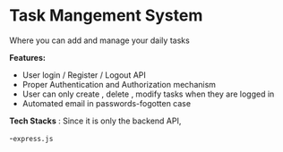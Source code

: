 # Task Mangement System 
Where you can add and manage your daily tasks

**Features:**

- User login / Register / Logout API
- Proper Authentication and Authorization mechanism
- User can only create , delete , modify tasks when they are logged in
- Automated email in passwords-fogotten case


**Tech Stacks** :
Since it is only the backend API, 

-`express.js`

